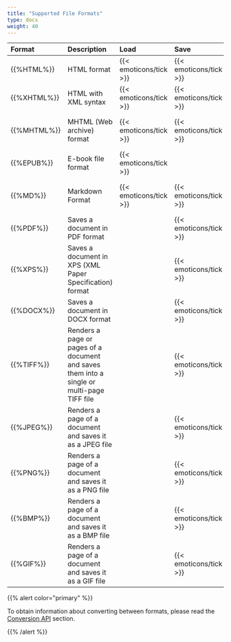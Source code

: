 ```yaml
---
title: "Supported File Formats"
type: docs
weight: 40
---
```


|**Format**|**Description**|**Load**|**Save**|**Remarks**|
| :- | :- | :- | :- | :- |
|{{%HTML%}}|HTML format|{{< emoticons/tick >}}|{{< emoticons/tick >}}| |
|{{%XHTML%}}|HTML with XML syntax|{{< emoticons/tick >}}|{{< emoticons/tick >}}|Save option is only available when the input file is **XHTML**|
|{{%MHTML%}}|MHTML (Web archive) format|{{< emoticons/tick >}}|{{< emoticons/tick >}}|Save option is only available for an  **MHTML** document saving|
|{{%EPUB%}}|E-book file format|{{< emoticons/tick >}}| | |
|{{%MD%}}|Markdown Format|{{< emoticons/tick >}}|{{< emoticons/tick >}}|Save option is only available for an **HTML** document saving|
|{{%PDF%}}|Saves a document in PDF format| |{{< emoticons/tick >}}| |
|{{%XPS%}}|Saves a document in XPS (XML Paper Specification) format| |{{< emoticons/tick >}}| |
|{{%DOCX%}}|Saves a document in DOCX format| |{{< emoticons/tick >}}| |
|{{%TIFF%}}|Renders a page or pages of a document and saves them into a single or multi-page TIFF file| |{{< emoticons/tick >}}| |
|{{%JPEG%}}|Renders a page of a document and saves it as a JPEG file| |{{< emoticons/tick >}}| |
|{{%PNG%}}|Renders a page of a document and saves it as a PNG file| |{{< emoticons/tick >}}| |
|{{%BMP%}}|Renders a page of a document and saves it as a BMP file| |{{< emoticons/tick >}}| |
|{{%GIF%}}|Renders a page of a document and saves it as a GIF file| |{{< emoticons/tick >}}| |

{{% alert color="primary" %}}

To obtain information about converting between formats, please read the [Conversion API](/html/conversion-api/) section.

{{% /alert %}} 